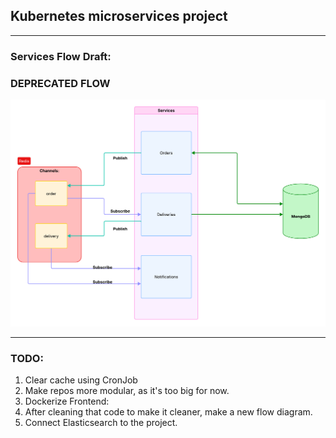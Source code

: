 ## Kubernetes microservices project

---
### **Services Flow Draft:** <br>
### **DEPRECATED FLOW** <br>
![orders-project.png](assets/orders-project.png)

---

### TODO:
1. Clear cache using CronJob
2. Make repos more modular, as it's too big for now.
3. Dockerize Frontend:
4. After cleaning that code to make it cleaner, make a new flow diagram.
5. Connect Elasticsearch to the project.

